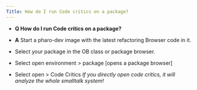 ```yaml
---
Title: How do I run Code critics on a package?
---
```


- **Q How do I run Code critics on a package?**
- **A** Start a pharo-dev image with the latest refactoring Browser code in it.

- Select your package in the OB class or package browser.
- Select open environment > package [opens a package browser]
- Select open > Code Critics
*If you directly open code critics, it will analyze the whole smalltalk system!*

